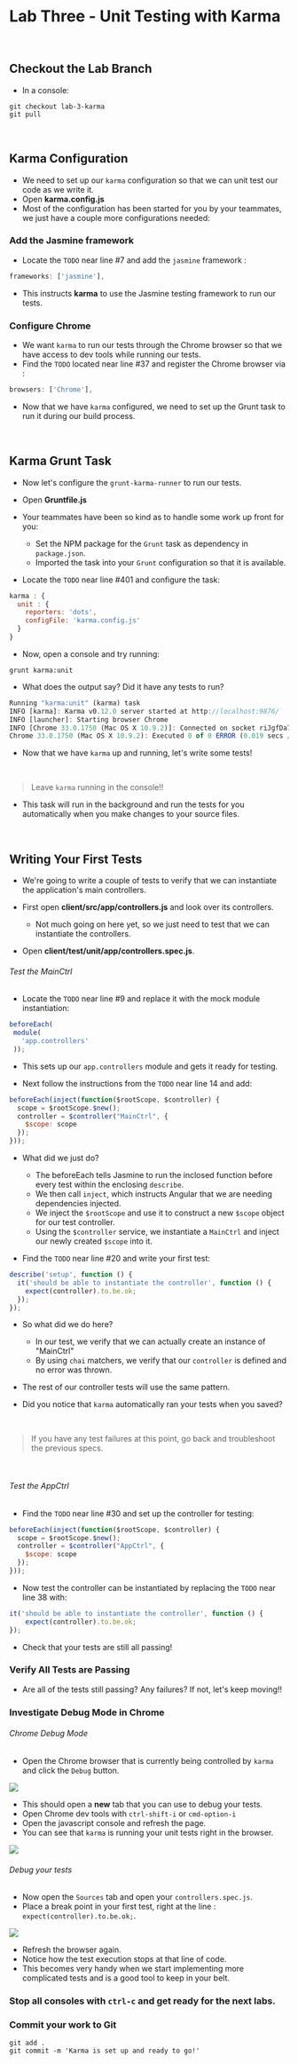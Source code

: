 # Lab Three - Unit Testing with Karma

&nbsp;
## Checkout the Lab Branch
- In a console:

```
git checkout lab-3-karma
git pull
```
&nbsp;
## Karma Configuration

- We need to set up our `karma` configuration so that we can unit test our code as we write it.
- Open **karma.config.js**
- Most of the configuration has been started for you by your teammates, we just have a couple more configurations needed:

### Add the Jasmine framework

- Locate the `TODO` near line #7 and add the `jasmine` framework :

```javascript
frameworks: ['jasmine'],
```
- This instructs **karma** to use the Jasmine testing framework to run our tests.

### Configure Chrome

- We want `karma` to run our tests through the Chrome browser so that we have access to dev tools while running our tests.
- Find the `TODO` located near line #37 and register the Chrome browser via :

```javascript
browsers: ['Chrome'],
```

- Now that we have `karma` configured, we need to set up the Grunt task to run it during our build process.

&nbsp;
## Karma Grunt Task

- Now let's configure the `grunt-karma-runner` to run our tests.
- Open **Gruntfile.js**
- Your teammates have been so kind as to handle some work up front for you:
  - Set the NPM package for the `Grunt` task as dependency in `package.json`.
  - Imported the task into your `Grunt` configuration so that it is available.


- Locate the `TODO` near line #401 and configure the task:

```javascript
karma : {
  unit : {
    reporters: 'dots',
    configFile: 'karma.config.js'
  }
}
```
- Now, open a console and try running:

```
grunt karma:unit
```

- What does the output say? Did it have any tests to run?

```javascript
Running "karma:unit" (karma) task
INFO [karma]: Karma v0.12.0 server started at http://localhost:9876/
INFO [launcher]: Starting browser Chrome
INFO [Chrome 33.0.1750 (Mac OS X 10.9.2)]: Connected on socket riJgfDa7iGPHvrlcmPhH with id 52138247
Chrome 33.0.1750 (Mac OS X 10.9.2): Executed 0 of 0 ERROR (0.019 secs / 0 secs)
```

- Now that we have `karma` up and running, let's write some tests!

&nbsp;
> Leave `karma` running in the console!!
- This task will run in the background and run the tests for you automatically when you make changes to your source files.

&nbsp;
## Writing Your First Tests

- We're going to write a couple of tests to verify that we can instantiate the application's main controllers.
- First open **client/src/app/controllers.js** and look over its controllers.
   - Not much going on here yet, so we just need to test that we can instantiate the controllers.


- Open **client/test/unit/app/controllers.spec.js**.

###### Test the MainCtrl
- Locate the `TODO` near line #9 and replace it with the mock module instantiation:

```javascript
beforeEach(
 module(
   'app.controllers'
 ));
```
- This sets up our `app.controllers` module and gets it ready for testing.


- Next follow the instructions from the `TODO` near line 14 and add:

```javascript
beforeEach(inject(function($rootScope, $controller) {
  scope = $rootScope.$new();
  controller = $controller("MainCtrl", {
    $scope: scope
  });
}));
```

- What did we just do?
  - The beforeEach tells Jasmine to run the inclosed function before every test within the enclosing `describe`.
  - We then call `inject`, which instructs Angular that we are needing dependencies injected.
  - We inject the `$rootScope` and use it to construct a new `$scope` object for our test controller.
  - Using the `$controller` service, we instantiate a `MainCtrl` and inject our newly created `$scope` into it.


 - Find the `TODO` near line #20 and write your first test:

```javascript
describe('setup', function () {
  it('should be able to instantiate the controller', function () {
    expect(controller).to.be.ok;
  });
});
```
- So what did we do here?
  - In our test, we verify that we can actually create an instance of "MainCtrl"
  - By using `chai` matchers, we verify that our `controller` is defined and no error was thrown.


- The rest of our controller tests will use the same pattern.

- Did you notice that `karma` automatically ran your tests when you saved?

&nbsp;
> If you have any test failures at this point, go back and troubleshoot the previous specs.

&nbsp;
###### Test the AppCtrl

- Find the `TODO` near line #30 and set up the controller for testing:

```javascript
beforeEach(inject(function($rootScope, $controller) {
  scope = $rootScope.$new();
  controller = $controller("AppCtrl", {
    $scope: scope
  });
}));
```

- Now test the controller can be instantiated by replacing the `TODO` near line 38 with:

```javascript
it('should be able to instantiate the controller', function () {
	expect(controller).to.be.ok;
});
```

- Check that your tests are still all passing!


### Verify All Tests are Passing
- Are all of the tests still passing? Any failures? If not, let's keep moving!!

### Investigate Debug Mode in Chrome

###### Chrome Debug Mode
- Open the Chrome browser that is currently being controlled by `karma` and click the `Debug` button.

![](img/lab03/chromeDebugButton.png)

- This should open a **new** tab that you can use to debug your tests.
- Open Chrome dev tools with `ctrl-shift-i` or `cmd-option-i`
- Open the javascript console and refresh the page.
- You can see that `karma` is running your unit tests right in the browser.

![](img/lab03/debugConsole.png)


###### Debug your tests
- Now open the `Sources` tab and open your `controllers.spec.js`.
- Place a break point in your first test, right at the line : `expect(controller).to.be.ok;`.

![](img/lab03/breakpoint.png)

- Refresh the browser again.
- Notice how the test execution stops at that line of code.
- This becomes very handy when we start implementing more complicated tests and is a good tool to keep in your belt.

### Stop all consoles with `ctrl-c` and get ready for the next labs.

### Commit your work to Git

```
git add .
git commit -m 'Karma is set up and ready to go!'
```
